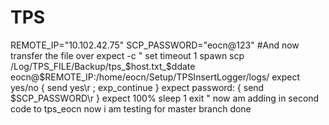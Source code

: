 # TPS
REMOTE_IP="10.102.42.75"
SCP_PASSWORD="eocn@123"
#And now transfer the file over
expect -c
"
   set timeout 1
   spawn scp /Log/TPS_FILE/Backup/tps_$host.txt_$ddate eocn@$REMOTE_IP:/home/eocn/Setup/TPSInsertLogger/logs/
   expect yes/no { send yes\r ; exp_continue }
   expect password: { send $SCP_PASSWORD\r }
   expect 100%
   sleep 1
   exit
"
now am adding in second code to tps_eocn
now i am testing for master branch
done
